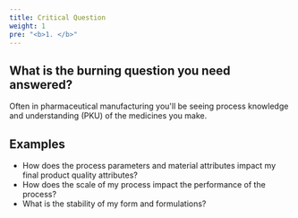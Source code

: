```yaml
---
title: Critical Question
weight: 1
pre: "<b>1. </b>"
---
```


## What is the burning question you need answered?
Often in pharmaceutical manufacturing you'll be seeing process knowledge and understanding (PKU) of the medicines you make.


## Examples

- How does the process parameters and material attributes impact my final product quality attributes?
- How does the scale of my process impact the performance of the process?
- What is the stability of my form and formulations?
